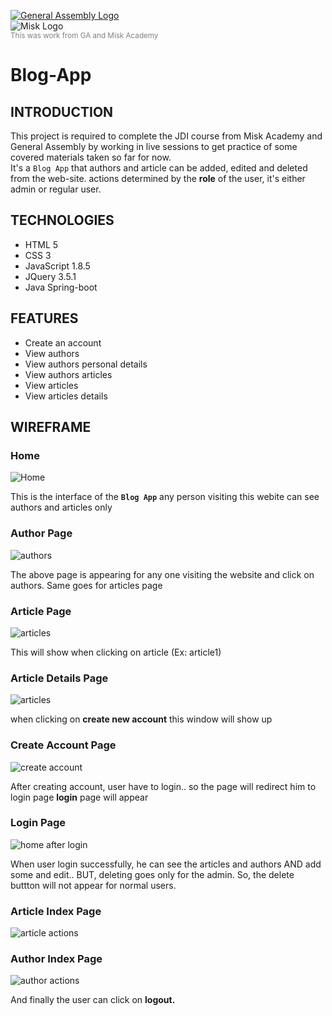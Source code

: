 [![General Assembly Logo](https://camo.githubusercontent.com/1a91b05b8f4d44b5bbfb83abac2b0996d8e26c92/687474703a2f2f692e696d6775722e636f6d2f6b6538555354712e706e67)](https://generalassemb.ly/education/web-development-immersive)<br>
![Misk Logo](https://i.ibb.co/KmXhJbm/Webp-net-resizeimage-1.png)<br>
<small style="color: gray">This was work from <span title="General Assembly">GA</span> and Misk Academy</small><br>

# <b>Blog-App</b>

## INTRODUCTION
This project is required to complete the JDI course from Misk Academy and General Assembly by working in live sessions to get practice of some covered materials taken so far for now.<br>It's a `Blog App` that authors and article can be added, edited and deleted from the web-site. actions determined by the <b>role</b> of the user, it's either admin or regular user.


## TECHNOLOGIES
* HTML 5
* CSS 3
* JavaScript 1.8.5 
* JQuery 3.5.1
* Java Spring-boot



## FEATURES
* Create an account
* View authors 
* View authors personal details
* View authors articles
* View articles 
* View articles details 


## WIREFRAME
### Home
![Home](image\Home_blogapp.png) <br>

This is the interface of the <b>`Blog App`</b> any person visiting this webite can see authors and articles only

### Author Page
![authors](image\author_index_blogapp.png) <br>

The above page is appearing for any one visiting the website and click on authors. Same goes for articles page

### Article Page
![articles](image\article_index_blogapp.png) <br>

This will show when clicking on article (Ex: article1)

### Article Details Page
![articles](image\article_detail_blogapp.png) <br>

when clicking on <b>create new account</b> this window will show up

### Create Account Page
![create account](image\Create_account_blogapp.png) <br>

After creating account, user have to login.. so the page will redirect him to login page <b>login</b> page will appear

### Login Page
![home after login](image\login_blogapp.png) <br>

When user login successfully, he can see the articles and authors AND add some and edit.. BUT, deleting goes only for the admin. So, the delete buttton will not appear for normal users.

### Article Index Page
![article actions](image\Actions_article_blogapp.png) <br>

### Author Index Page
![author actions](image\Actions_author_blogapp.png) <br>

And finally the user can click on <b>logout<b>.






